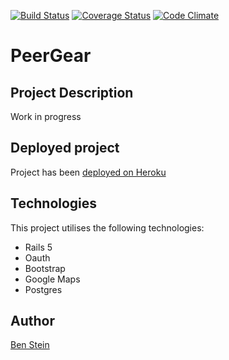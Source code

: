 <!-- # README

This README would normally document whatever steps are necessary to get the
application up and running.

Things you may want to cover:

* Ruby version

* System dependencies

* Configuration

* Database creation

* Database initialization

* How to run the test suite

* Services (job queues, cache servers, search engines, etc.)

* Deployment instructions

* ... -->


[![Build Status](https://travis-ci.org/bpstein/peergear.svg?branch=master)](https://travis-ci.org/bpstein/peergear) [![Coverage Status](https://coveralls.io/repos/github/bpstein/peergear/badge.svg?branch=master)](https://coveralls.io/github/bpstein/peergear?branch=master) [![Code Climate](https://codeclimate.com/github/bpstein/peergear/badges/gpa.svg)](https://codeclimate.com/github/bpstein/peergear)

# PeerGear

## Project Description
Work in progress 

## Deployed project
Project has been [deployed on Heroku](https://...)

## Technologies
This project utilises the following technologies:
* Rails 5
* Oauth
* Bootstrap 
* Google Maps
* Postgres

## Author
[Ben Stein](https://github.com/bpstein)